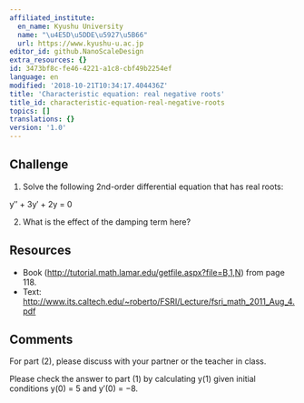 ```yaml
---
affiliated_institute:
  en_name: Kyushu University
  name: "\u4E5D\u5DDE\u5927\u5B66"
  url: https://www.kyushu-u.ac.jp
editor_id: github.NanoScaleDesign
extra_resources: {}
id: 3473bf8c-fe46-4221-a1c8-cbf49b2254ef
language: en
modified: '2018-10-21T10:34:17.404436Z'
title: 'Characteristic equation: real negative roots'
title_id: characteristic-equation-real-negative-roots
topics: []
translations: {}
version: '1.0'
---
```


## Challenge

1. Solve the following 2nd-order differential equation that has real roots:

y′′ + 3y′ + 2y = 0

2. What is the effect of the damping term here?

## Resources

- Book (http://tutorial.math.lamar.edu/getfile.aspx?file=B,1,N) from page 118.
- Text: http://www.its.caltech.edu/~roberto/FSRI/Lecture/fsri_math_2011_Aug_4.pdf

## Comments

For part (2), please discuss with your partner or the teacher in class.

Please check the answer to part (1) by calculating y(1) given initial conditions y(0) = 5 and y′(0) = −8.
